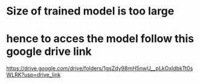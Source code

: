 # Size of trained model is too large 
# hence to acces the model follow this google drive link 
https://drive.google.com/drive/folders/1gsZdy98mH5nwU__pLkOxIdbkTt0sWLRK?usp=drive_link
